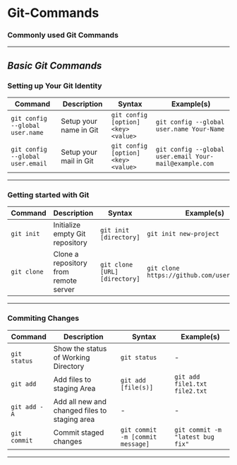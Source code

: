 # Git-Commands
### Commonly used Git Commands
---
## *Basic Git Commands*


### Setting up Your Git Identity
| Command           | Description                               | Syntax                                      | Example(s)                                            |
| ----------------- | ----------------------------------------- | ------------------------------------------- | ----------------------------------------------------- |
| `git config --global user.name`        | Setup your name in Git       | `git config [option] <key> <value>`                    | `git config --global user.name Your-Name`                                 |
| `git config --global user.email`        | Setup your mail in Git       | `git config [option] <key> <value>`                    | `git config --global user.email Your-mail@example.com`                                 |

---

### Getting started with Git
| Command           | Description                               | Syntax                                      | Example(s)                                            |
| ------------------------ | ----------------------------------------- | ------------------------------------------- | ----------------------------------------------------- |
| `git init`        | Initialize empty Git repository    | `git init [directory]`                    | `git init new-project`                                 |
| `git clone`        | Clone a repository from remote server      | `git clone [URL] [directory]`                    | `git clone https://github.com/user/repo.git`                                 |

---

### Commiting Changes
| Command                 | Description                               | Syntax                                      | Example(s)                                            |
| ------------------------ | ----------------------------------------- | ------------------------------------------- | ----------------------------------------------------- |
| `git status` | Show the status of Working Directory| `git status`| -|
| `git add`| Add files to staging Area| `git add [file(s)]`| `git add file1.txt file2.txt`|
| `git add -A`| Add all new and changed files to staging area     | -| -|
| `git commit`| Commit staged changes| `git commit  -m [commit message]`| `git commit -m "latest bug fix"`|
---